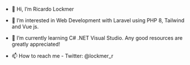 - 👋 Hi, I’m Ricardo Lockmer

- 👀 I’m interested in Web Development with Laravel using PHP 8, Tailwind and Vue js.
- 🌱 I’m currently learning C# .NET Visual Studio. Any good resources are greatly appreciated!
- 📫 How to reach me - Twitter: @lockmer_r 



